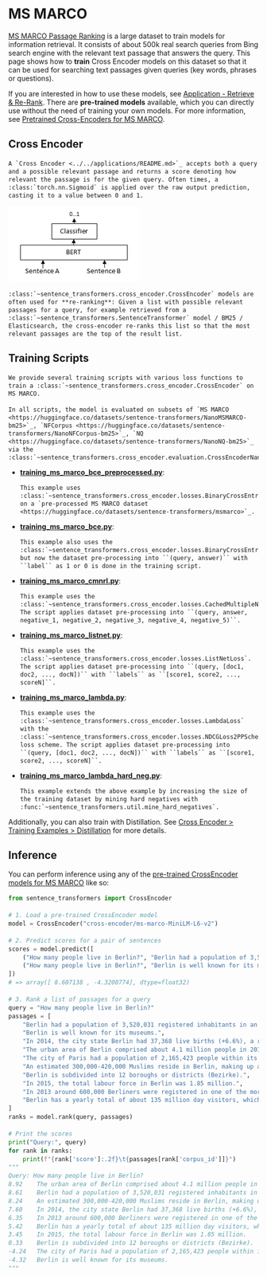 # MS MARCO
[MS MARCO Passage Ranking](https://github.com/microsoft/MSMARCO-Passage-Ranking) is a large dataset to train models for information retrieval. It consists of about 500k real search queries from Bing search engine with the relevant text passage that answers the query. This page shows how to **train** Cross Encoder models on this dataset so that it can be used for searching text passages given queries (key words, phrases or questions).

If you are interested in how to use these models, see [Application - Retrieve & Re-Rank](../../../sentence_transformer/applications/retrieve_rerank/README.md). There are **pre-trained models** available, which you can directly use without the need of training your own models. For more information, see [Pretrained Cross-Encoders for MS MARCO](../../../../docs/cross_encoder/pretrained_models.md#ms-marco).

## Cross Encoder
```{eval-rst}
A `Cross Encoder <../../applications/README.md>`_ accepts both a query and a possible relevant passage and returns a score denoting how relevant the passage is for the given query. Often times, a :class:`torch.nn.Sigmoid` is applied over the raw output prediction, casting it to a value between 0 and 1.
```

![CrossEncoder](https://raw.githubusercontent.com/UKPLab/sentence-transformers/master/docs/img/CrossEncoder.png)

```{eval-rst}
:class:`~sentence_transformers.cross_encoder.CrossEncoder` models are often used for **re-ranking**: Given a list with possible relevant passages for a query, for example retrieved from a :class:`~sentence_transformers.SentenceTransformer` model / BM25 / Elasticsearch, the cross-encoder re-ranks this list so that the most relevant passages are the top of the result list. 
```

## Training Scripts
```{eval-rst}
We provide several training scripts with various loss functions to train a :class:`~sentence_transformers.cross_encoder.CrossEncoder` on MS MARCO.

In all scripts, the model is evaluated on subsets of `MS MARCO <https://huggingface.co/datasets/sentence-transformers/NanoMSMARCO-bm25>`_, `NFCorpus <https://huggingface.co/datasets/sentence-transformers/NanoNFCorpus-bm25>`_, `NQ <https://huggingface.co/datasets/sentence-transformers/NanoNQ-bm25>`_ via the :class:`~sentence_transformers.cross_encoder.evaluation.CrossEncoderNanoBEIREvaluator`.
```
* **[training_ms_marco_bce_preprocessed.py](training_ms_marco_bce_preprocessed.py)**:
    ```{eval-rst}
    This example uses :class:`~sentence_transformers.cross_encoder.losses.BinaryCrossEntropyLoss` on a `pre-processed MS MARCO dataset <https://huggingface.co/datasets/sentence-transformers/msmarco>`_.
    ```
* **[training_ms_marco_bce.py](training_ms_marco_bce.py)**:
    ```{eval-rst}
    This example also uses the :class:`~sentence_transformers.cross_encoder.losses.BinaryCrossEntropyLoss`, but now the dataset pre-processing into ``(query, answer)`` with ``label`` as 1 or 0 is done in the training script. 
    ```
* **[training_ms_marco_cmnrl.py](training_ms_marco_cmnrl.py)**:
    ```{eval-rst}
    This example uses the :class:`~sentence_transformers.cross_encoder.losses.CachedMultipleNegativesRankingLoss`. The script applies dataset pre-processing into ``(query, answer, negative_1, negative_2, negative_3, negative_4, negative_5)``.
    ```
* **[training_ms_marco_listnet.py](training_ms_marco_listnet.py)**:
    ```{eval-rst}
    This example uses the :class:`~sentence_transformers.cross_encoder.losses.ListNetLoss`. The script applies dataset pre-processing into ``(query, [doc1, doc2, ..., docN])`` with ``labels`` as ``[score1, score2, ..., scoreN]``.
    ```
* **[training_ms_marco_lambda.py](training_ms_marco_lambda.py)**:
    ```{eval-rst}
    This example uses the :class:`~sentence_transformers.cross_encoder.losses.LambdaLoss` with the :class:`~sentence_transformers.cross_encoder.losses.NDCGLoss2PPScheme` loss scheme. The script applies dataset pre-processing into ``(query, [doc1, doc2, ..., docN])`` with ``labels`` as ``[score1, score2, ..., scoreN]``.
    ```
* **[training_ms_marco_lambda_hard_neg.py](training_ms_marco_lambda_hard_neg.py)**:
    ```{eval-rst}
    This example extends the above example by increasing the size of the training dataset by mining hard negatives with :func:`~sentence_transformers.util.mine_hard_negatives`.
    ```

Additionally, you can also train with Distillation. See [Cross Encoder > Training Examples > Distillation](../distillation/README.md) for more details.

## Inference

You can perform inference using any of the [pre-trained CrossEncoder models for MS MARCO](../../../../docs/cross_encoder/pretrained_models.md#ms-marco) like so:

```python
from sentence_transformers import CrossEncoder

# 1. Load a pre-trained CrossEncoder model
model = CrossEncoder("cross-encoder/ms-marco-MiniLM-L6-v2")

# 2. Predict scores for a pair of sentences
scores = model.predict([
    ("How many people live in Berlin?", "Berlin had a population of 3,520,031 registered inhabitants in an area of 891.82 square kilometers."),
    ("How many people live in Berlin?", "Berlin is well known for its museums."),
])
# => array([ 8.607138 , -4.3200774], dtype=float32)

# 3. Rank a list of passages for a query
query = "How many people live in Berlin?"
passages = [
    "Berlin had a population of 3,520,031 registered inhabitants in an area of 891.82 square kilometers.",
    "Berlin is well known for its museums.",
    "In 2014, the city state Berlin had 37,368 live births (+6.6%), a record number since 1991.",
    "The urban area of Berlin comprised about 4.1 million people in 2014, making it the seventh most populous urban area in the European Union.",
    "The city of Paris had a population of 2,165,423 people within its administrative city limits as of January 1, 2019",
    "An estimated 300,000-420,000 Muslims reside in Berlin, making up about 8-11 percent of the population.",
    "Berlin is subdivided into 12 boroughs or districts (Bezirke).",
    "In 2015, the total labour force in Berlin was 1.85 million.",
    "In 2013 around 600,000 Berliners were registered in one of the more than 2,300 sport and fitness clubs.",
    "Berlin has a yearly total of about 135 million day visitors, which puts it in third place among the most-visited city destinations in the European Union.",
]
ranks = model.rank(query, passages)

# Print the scores
print("Query:", query)
for rank in ranks:
    print(f"{rank['score']:.2f}\t{passages[rank['corpus_id']]}")
"""
Query: How many people live in Berlin?
8.92    The urban area of Berlin comprised about 4.1 million people in 2014, making it the seventh most populous urban area in the European Union.
8.61    Berlin had a population of 3,520,031 registered inhabitants in an area of 891.82 square kilometers.
8.24    An estimated 300,000-420,000 Muslims reside in Berlin, making up about 8-11 percent of the population.
7.60    In 2014, the city state Berlin had 37,368 live births (+6.6%), a record number since 1991.
6.35    In 2013 around 600,000 Berliners were registered in one of the more than 2,300 sport and fitness clubs.
5.42    Berlin has a yearly total of about 135 million day visitors, which puts it in third place among the most-visited city destinations in the European Union.
3.45    In 2015, the total labour force in Berlin was 1.85 million.
0.33    Berlin is subdivided into 12 boroughs or districts (Bezirke).
-4.24   The city of Paris had a population of 2,165,423 people within its administrative city limits as of January 1, 2019
-4.32   Berlin is well known for its museums.
"""
```